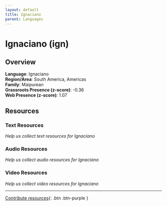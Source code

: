 ```yaml
---
layout: default
title: Ignaciano
parent: Languages
---
```


# Ignaciano (ign)

## Overview

**Language**: Ignaciano  
**Region/Area**: South America, Americas  
**Family**: Maipurean  
**Grassroots Presence (z-score)**: -0.36  
**Web Presence (z-score)**: 1.07  

## Resources

### Text Resources
*Help us collect text resources for Ignaciano*

### Audio Resources
*Help us collect audio resources for Ignaciano*

### Video Resources
*Help us collect video resources for Ignaciano*

---

[Contribute resources](https://forms.office.com/e/1SfLJx3u1r){: .btn .btn-purple }
